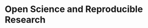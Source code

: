 
<!-- README.md is generated from README.Rmd. Please edit that file -->

# Open Science and Reproducible Research

<!-- badges: start -->
<!-- badges: end -->

